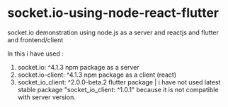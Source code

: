 # socket.io-using-node-react-flutter
socket.io demonstration using node.js as a server and reactjs and flutter and frontend/client

In this i have used : 
1. socket.io: ^4.1.3 npm package as a server
2. socket.io-client: ^4.1.3 npm package as a client (react)
3. socket_io_client: ^2.0.0-beta.2 flutter package | i have not used latest stable package "socket_io_client: ^1.0.1" because it is not compatible with server version.        
